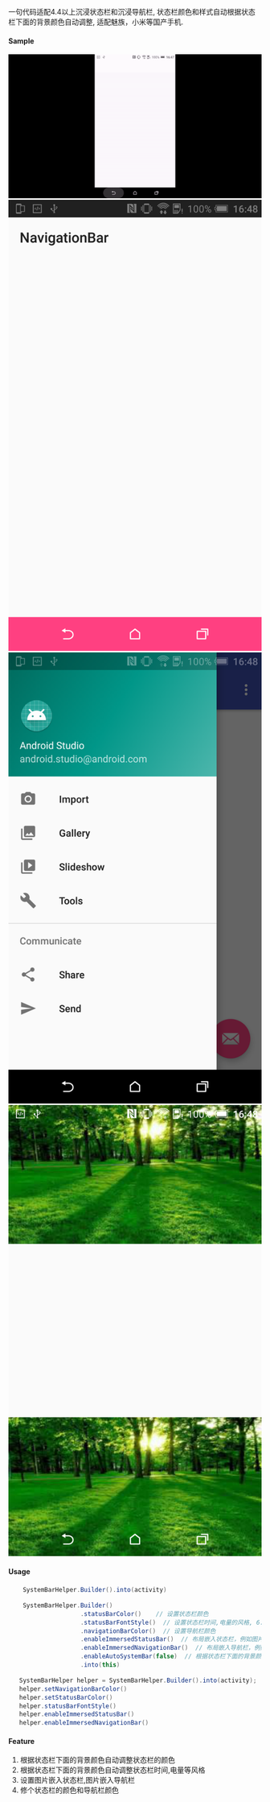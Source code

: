 一句代码适配4.4以上沉浸状态栏和沉浸导航栏, 状态栏颜色和样式自动根据状态栏下面的背景颜色自动调整, 适配魅族，小米等国产手机.

#### Sample
![Git](gif.gif)
![Image](Screenshot_01.png)
![Image](Screenshot_02.png)
![Image](Screenshot_03.png)

#### Usage

```java
    SystemBarHelper.Builder().into(activity)
```

```java
    SystemBarHelper.Builder()
                    .statusBarColor()    // 设置状态栏颜色
                    .statusBarFontStyle()  // 设置状态栏时间,电量的风格, 6.0以上, 部分国产机可以不用6.0以上.
                    .navigationBarColor()  // 设置导航栏颜色
                    .enableImmersedStatusBar()  // 布局嵌入状态栏，例如图片嵌入状态栏
                    .enableImmersedNavigationBar()  // 布局嵌入导航栏，例如图片嵌入导航栏
                    .enableAutoSystemBar(false)  // 根据状态栏下面的背景颜色自动调整状态栏的颜色, 自动调整状态栏时间,电量的风格, 默认是开启的
                    .into(this)
```

```java
   SystemBarHelper helper = SystemBarHelper.Builder().into(activity);    // SystemBarHelper也Builder有相应的方法,方便动态设置
   helper.setNavigationBarColor()
   helper.setStatusBarColor()
   helper.statusBarFontStyle()
   helper.enableImmersedStatusBar()
   helper.enableImmersedNavigationBar()
```

#### Feature
1. 根据状态栏下面的背景颜色自动调整状态栏的颜色
2. 根据状态栏下面的背景颜色自动调整状态栏时间,电量等风格
3. 设置图片嵌入状态栏,图片嵌入导航栏
4. 修个状态栏的颜色和导航栏颜色